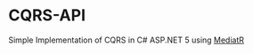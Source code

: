 # CQRS-API
Simple Implementation of CQRS in C# ASP.NET 5 using [MediatR](https://github.com/jbogard/MediatR) 

